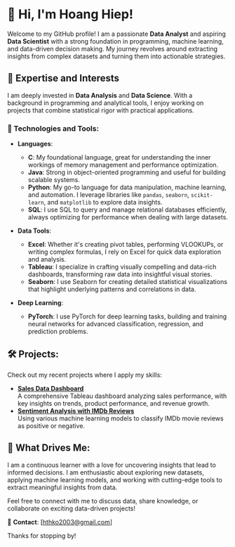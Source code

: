 # 👋 Hi, I'm Hoang Hiep!

Welcome to my GitHub profile! I am a passionate **Data Analyst** and aspiring **Data Scientist** with a strong foundation in programming, machine learning, and data-driven decision making. My journey revolves around extracting insights from complex datasets and turning them into actionable strategies.

## 💼 Expertise and Interests
I am deeply invested in **Data Analysis** and **Data Science**. With a background in programming and analytical tools, I enjoy working on projects that combine statistical rigor with practical applications. 

### 🚀 Technologies and Tools:
- **Languages**:  
  - **C**: My foundational language, great for understanding the inner workings of memory management and performance optimization.
  - **Java**: Strong in object-oriented programming and useful for building scalable systems.
  - **Python**: My go-to language for data manipulation, machine learning, and automation. I leverage libraries like `pandas`, `seaborn`, `scikit-learn`, and `matplotlib` to explore data insights.
  - **SQL**: I use SQL to query and manage relational databases efficiently, always optimizing for performance when dealing with large datasets.

- **Data Tools**:  
  - **Excel**: Whether it's creating pivot tables, performing VLOOKUPs, or writing complex formulas, I rely on Excel for quick data exploration and analysis.
  - **Tableau**: I specialize in crafting visually compelling and data-rich dashboards, transforming raw data into insightful visual stories.
  - **Seaborn**: I use Seaborn for creating detailed statistical visualizations that highlight underlying patterns and correlations in data.
  
- **Deep Learning**:  
  - **PyTorch**: I use PyTorch for deep learning tasks, building and training neural networks for advanced classification, regression, and prediction problems.

## 🛠 Projects:
Check out my recent projects where I apply my skills:
- **[Sales Data Dashboard](https://github.com/hiephoangt/Sales-Analysis-Dashboard---Tableau-Project)**  
  A comprehensive Tableau dashboard analyzing sales performance, with key insights on trends, product performance, and revenue growth.
- **[Sentiment Analysis with IMDb Reviews](https://github.com/hiephoangt/Sentiment_Analysis_With_IDBM)**  
  Using various machine learning models to classify IMDb movie reviews as positive or negative. 

## 🎯 What Drives Me:
I am a continuous learner with a love for uncovering insights that lead to informed decisions. I am enthusiastic about exploring new datasets, applying machine learning models, and working with cutting-edge tools to extract meaningful insights from data.

Feel free to connect with me to discuss data, share knowledge, or collaborate on exciting data-driven projects!

📧 **Contact**: [hthko2003@gmail.com]  

Thanks for stopping by!
